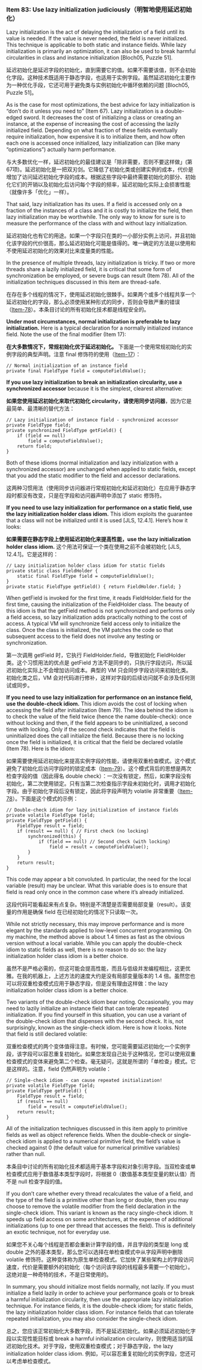   

### Item 83: Use lazy initialization judiciously（明智地使用延迟初始化）

Lazy initialization is the act of delaying the initialization of a field until its value is needed. If the value is never needed, the field is never initialized. This technique is applicable to both static and instance fields. While lazy initialization is primarily an optimization, it can also be used to break harmful circularities in class and instance initialization [Bloch05, Puzzle 51].

延迟初始化是延迟字段的初始化，直到需要它的值。如果不需要该值，则不会初始化字段。这种技术既适用于静态字段，也适用于实例字段。虽然延迟初始化主要作为一种优化手段，它还可用于避免类与实例初始化中循环依赖的问题 [Bloch05, Puzzle 51]。

As is the case for most optimizations, the best advice for lazy initialization is “don’t do it unless you need to” (Item 67). Lazy initialization is a double-edged sword. It decreases the cost of initializing a class or creating an instance, at the expense of increasing the cost of accessing the lazily initialized field. Depending on what fraction of these fields eventually require initialization, how expensive it is to initialize them, and how often each one is accessed once initialized, lazy initialization can (like many “optimizations”) actually harm performance.

与大多数优化一样，延迟初始化的最佳建议是「除非需要，否则不要这样做」(第67项)。延迟初始化是一把双刃剑。它降低了初始化类或创建实例的成本，代价是增加了访问延迟初始化字段的成本。根据这些字段中最终需要初始化的部分、初始化它们的开销以及初始化后访问每个字段的频率，延迟初始化实际上会损害性能（就像许多「优化」一样）。

That said, lazy initialization has its uses. If a field is accessed only on a fraction of the instances of a class and it is costly to initialize the field, then lazy initialization may be worthwhile. The only way to know for sure is to measure the performance of the class with and without lazy initialization.

延迟初始化也有它的用途。如果一个字段只在类的一小部分实例上访问，并且初始化该字段的代价很高，那么延迟初始化可能是值得的。唯一确定的方法是以使用和不使用延迟初始化的效果对比来度量类的性能。

In the presence of multiple threads, lazy initialization is tricky. If two or more threads share a lazily initialized field, it is critical that some form of synchronization be employed, or severe bugs can result (Item 78). All of the initialization techniques discussed in this item are thread-safe.

在存在多个线程的情况下，使用延迟初始化很棘手。如果两个或多个线程共享一个延迟初始化的字段，那么必须使用某种形式的同步，否则会导致严重的错误（[Item-78](/Chapter-11/Chapter-11-Item-78-Synchronize-access-to-shared-mutable-data.md)）。本条目讨论的所有初始化技术都是线程安全的。

**Under most circumstances, normal initialization is preferable to lazy initialization.** Here is a typical declaration for a normally initialized instance field. Note the use of the final modifier (Item 17):

**在大多数情况下，常规初始化优于延迟初始化。** 下面是一个使用常规初始化的实例字段的典型声明。注意 final 修饰符的使用（[Item-17](/Chapter-4/Chapter-4-Item-17-Minimize-mutability.md)）：

```
// Normal initialization of an instance field
private final FieldType field = computeFieldValue();
```

**If you use lazy initialization to break an initialization circularity, use a synchronized accessor** because it is the simplest, clearest alternative:

**如果您使用延迟初始化来取代初始化 circularity，请使用同步访问器**，因为它是最简单、最清晰的替代方法：

```
// Lazy initialization of instance field - synchronized accessor
private FieldType field;
private synchronized FieldType getField() {
    if (field == null)
        field = computeFieldValue();
    return field;
}
```

Both of these idioms (normal initialization and lazy initialization with a synchronized accessor) are unchanged when applied to static fields, except that you add the static modifier to the field and accessor declarations.

这两种习惯用法（使用同步访问器进行常规初始化和延迟初始化）在应用于静态字段时都没有改变，只是在字段和访问器声明中添加了 static 修饰符。

**If you need to use lazy initialization for performance on a static field, use the lazy initialization holder class idiom.** This idiom exploits the guarantee that a class will not be initialized until it is used [JLS, 12.4.1]. Here’s how it looks:

**如果需要在静态字段上使用延迟初始化来提高性能，use the lazy initialization holder class idiom.** 这个用法可保证一个类在使用之前不会被初始化 [JLS, 12.4.1]。它是这样的：

```
// Lazy initialization holder class idiom for static fields
private static class FieldHolder {
    static final FieldType field = computeFieldValue();
}
private static FieldType getField() { return FieldHolder.field; }
```

When getField is invoked for the first time, it reads FieldHolder.field for the first time, causing the initialization of the FieldHolder class. The beauty of this idiom is that the getField method is not synchronized and performs only a field access, so lazy initialization adds practically nothing to the cost of access. A typical VM will synchronize field access only to initialize the class. Once the class is initialized, the VM patches the code so that subsequent access to the field does not involve any testing or synchronization.

第一次调用 getField 时，它执行 FieldHolder.field，导致初始化 FieldHolder 类。这个习惯用法的优点是 getField 方法不是同步的，只执行字段访问，所以延迟初始化实际上不会增加访问成本。典型的 VM 只会同步字段访问来初始化类。初始化类之后，VM 会对代码进行修补，这样对字段的后续访问就不会涉及任何测试或同步。

**If you need to use lazy initialization for performance on an instance field, use the double-check idiom.** This idiom avoids the cost of locking when accessing the field after initialization (Item 79). The idea behind the idiom is to check the value of the field twice (hence the name double-check): once without locking and then, if the field appears to be uninitialized, a second time with locking. Only if the second check indicates that the field is uninitialized does the call initialize the field. Because there is no locking once the field is initialized, it is critical that the field be declared volatile (Item 78). Here is the idiom:

如果需要使用延迟初始化来提高实例字段的性能，请使用双重检查模式。这个模式避免了初始化后访问字段时的锁定成本（[Item-79](/Chapter-11/Chapter-11-Item-79-Avoid-excessive-synchronization.md)）。这个模式背后的思想是两次检查字段的值（因此得名 double check）：一次没有锁定，然后，如果字段没有初始化，第二次使用锁定。只有当第二次检查指示字段未初始化时，调用才初始化字段。由于初始化字段后没有锁定，因此将字段声明为 volatile 非常重要（[Item-78](/Chapter-11/Chapter-11-Item-78-Synchronize-access-to-shared-mutable-data.md)）。下面是这个模式的示例：

```
// Double-check idiom for lazy initialization of instance fields
private volatile FieldType field;
private FieldType getField() {
    FieldType result = field;
    if (result == null) { // First check (no locking)
        synchronized(this) {
            if (field == null) // Second check (with locking)
                field = result = computeFieldValue();
        }
    }
    return result;
}
```

This code may appear a bit convoluted. In particular, the need for the local variable (result) may be unclear. What this variable does is to ensure that field is read only once in the common case where it’s already initialized.

这段代码可能看起来有点复杂。特别是不清楚是否需要局部变量（result）。该变量的作用是确保 field 在已经初始化的情况下只读取一次。

While not strictly necessary, this may improve performance and is more elegant by the standards applied to low-level concurrent programming. On my machine, the method above is about 1.4 times as fast as the obvious version without a local variable. While you can apply the double-check idiom to static fields as well, there is no reason to do so: the lazy initialization holder class idiom is a better choice.

虽然不是严格必需的，但这可能会提高性能，而且与低级并发编程相比，这更优雅。在我的机器上，上述方法的速度大约是没有局部变量版本的 1.4 倍。虽然您也可以将双重检查模式应用于静态字段，但是没有理由这样做：the lazy initialization holder class idiom is a better choice.

Two variants of the double-check idiom bear noting. Occasionally, you may need to lazily initialize an instance field that can tolerate repeated initialization. If you find yourself in this situation, you can use a variant of the double-check idiom that dispenses with the second check. It is, not surprisingly, known as the single-check idiom. Here is how it looks. Note that field is still declared volatile:

双重检查模式的两个变体值得注意。有时候，您可能需要延迟初始化一个实例字段，该字段可以容忍重复初始化。如果您发现自己处于这种情况，您可以使用双重检查模式的变体来避免第二个检查。毫无疑问，这就是所谓的「单检查」模式。它是这样的。注意，field 仍然声明为 volatile：

```
// Single-check idiom - can cause repeated initialization!
private volatile FieldType field;
private FieldType getField() {
    FieldType result = field;
    if (result == null)
        field = result = computeFieldValue();
    return result;
}
```

All of the initialization techniques discussed in this item apply to primitive fields as well as object reference fields. When the double-check or single-check idiom is applied to a numerical primitive field, the field’s value is checked against 0 (the default value for numerical primitive variables) rather than null.

本条目中讨论的所有初始化技术都适用于基本字段和对象引用字段。当双检查或单检查模式应用于数值基本类型字段时，将根据 0（数值基本类型变量的默认值）而不是 null 检查字段的值。

If you don’t care whether every thread recalculates the value of a field, and the type of the field is a primitive other than long or double, then you may choose to remove the volatile modifier from the field declaration in the single-check idiom. This variant is known as the racy single-check idiom. It speeds up field access on some architectures, at the expense of additional initializations (up to one per thread that accesses the field). This is definitely an exotic technique, not for everyday use.

如果您不关心每个线程是否都会重新计算字段的值，并且字段的类型是 long 或 double 之外的基本类型，那么您可以选择在单检查模式中从字段声明中删除 volatile 修饰符。这种变体称为原生单检查模式。它加快了某些架构上的字段访问速度，代价是需要额外的初始化（每个访问该字段的线程最多需要一个初始化）。这绝对是一种奇特的技术，不是日常使用的。

In summary, you should initialize most fields normally, not lazily. If you must initialize a field lazily in order to achieve your performance goals or to break a harmful initialization circularity, then use the appropriate lazy initialization technique. For instance fields, it is the double-check idiom; for static fields, the lazy initialization holder class idiom. For instance fields that can tolerate repeated initialization, you may also consider the single-check idiom.

总之，您应该正常初始化大多数字段，而不是延迟初始化。如果必须延迟初始化字段以实现性能目标或 break a harmful initialization circularity，则使用适当的延迟初始化技术。对于字段，使用双重检查模式；对于静态字段，the lazy initialization holder class idiom. 例如，可以容忍重复初始化的实例字段，您还可以考虑单检查模式。
